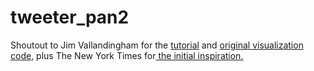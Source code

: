 # tweeter_pan2
Shoutout to Jim Vallandingham for the <a href="http://vallandinghbble_cloud.html">tutorial</a> and <a href="https://github.com/vlandham/bubble_cloud">original visualization code</a>, plus The New York Times for<a href="http://www.nytimes.com/interactive/2012/09/04/us/politics/democratic-convention-words.html"> the initial inspiration. </a>
